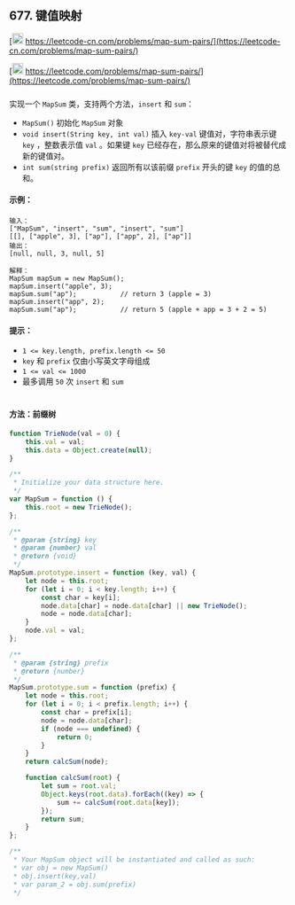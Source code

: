 ## 677. 键值映射

[<img src="https://static.leetcode-cn.com/cn-mono-assets/production/assets/logo-dark-cn.c42314a8.svg" height="20" /> https://leetcode-cn.com/problems/map-sum-pairs/](https://leetcode-cn.com/problems/map-sum-pairs/)

[<img src="https://assets.leetcode.com/static_assets/public/webpack_bundles/images/logo-dark.e99485d9b.svg" height="20"/> https://leetcode.com/problems/map-sum-pairs/](https://leetcode.com/problems/map-sum-pairs/)

###

实现一个 `MapSum` 类，支持两个方法，`insert` 和 `sum`：

-   `MapSum()` 初始化 `MapSum` 对象
-   `void insert(String key, int val)` 插入 `key-val` 键值对，字符串表示键 `key` ，整数表示值 `val` 。如果键 `key` 已经存在，那么原来的键值对将被替代成新的键值对。
-   `int sum(string prefix)` 返回所有以该前缀 `prefix` 开头的键 `key` 的值的总和。

#### 示例：

```
输入：
["MapSum", "insert", "sum", "insert", "sum"]
[[], ["apple", 3], ["ap"], ["app", 2], ["ap"]]
输出：
[null, null, 3, null, 5]

解释：
MapSum mapSum = new MapSum();
mapSum.insert("apple", 3);
mapSum.sum("ap");           // return 3 (apple = 3)
mapSum.insert("app", 2);
mapSum.sum("ap");           // return 5 (apple + app = 3 + 2 = 5)
```

#### 提示：

-   `1 <= key.length, prefix.length <= 50`
-   `key` 和 `prefix` 仅由小写英文字母组成
-   `1 <= val <= 1000`
-   最多调用 `50` 次 `insert` 和 `sum`

#

#### 方法：前缀树

```js
function TrieNode(val = 0) {
    this.val = val;
    this.data = Object.create(null);
}

/**
 * Initialize your data structure here.
 */
var MapSum = function () {
    this.root = new TrieNode();
};

/**
 * @param {string} key
 * @param {number} val
 * @return {void}
 */
MapSum.prototype.insert = function (key, val) {
    let node = this.root;
    for (let i = 0; i < key.length; i++) {
        const char = key[i];
        node.data[char] = node.data[char] || new TrieNode();
        node = node.data[char];
    }
    node.val = val;
};

/**
 * @param {string} prefix
 * @return {number}
 */
MapSum.prototype.sum = function (prefix) {
    let node = this.root;
    for (let i = 0; i < prefix.length; i++) {
        const char = prefix[i];
        node = node.data[char];
        if (node === undefined) {
            return 0;
        }
    }
    return calcSum(node);

    function calcSum(root) {
        let sum = root.val;
        Object.keys(root.data).forEach((key) => {
            sum += calcSum(root.data[key]);
        });
        return sum;
    }
};

/**
 * Your MapSum object will be instantiated and called as such:
 * var obj = new MapSum()
 * obj.insert(key,val)
 * var param_2 = obj.sum(prefix)
 */
```
